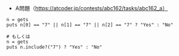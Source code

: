 - A問題（https://atcoder.jp/contests/abc162/tasks/abc162_a）

```
n = gets
puts n[0] == "7" || n[1] == "7" || n[2] == "7" ? "Yes" : "No"

# もしくは
n = gets
puts n.include?("7") ? "Yes" : "No"
```
